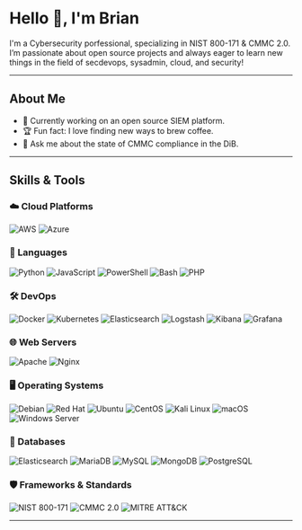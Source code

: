 # Hello 👋, I'm Brian

I'm a Cybersecurity porfessional, specializing in NIST 800-171 & CMMC 2.0. I’m passionate about open source projects and always eager to learn new things in the field of secdevops, sysadmin, cloud, and security!

---

## About Me
- 🌱 Currently working on an open source SIEM platform.
- 🏆 Fun fact: I love finding new ways to brew coffee.
- 💬 Ask me about the state of CMMC compliance in the DiB.

---

## Skills & Tools

### ☁️ Cloud Platforms
![AWS](https://img.shields.io/badge/-AWS-333333?style=flat&logo=amazon-aws)
![Azure](https://img.shields.io/badge/-Azure-333333?style=flat&logo=microsoft-azure)

### 🚀 Languages
![Python](https://img.shields.io/badge/-Python-333333?style=flat&logo=python)
![JavaScript](https://img.shields.io/badge/-JavaScript-333333?style=flat&logo=javascript)
![PowerShell](https://img.shields.io/badge/-PowerShell-333333?style=flat&logo=powershell)
![Bash](https://img.shields.io/badge/-Bash-333333?style=flat&logo=gnu-bash)
![PHP](https://img.shields.io/badge/-PHP-333333?style=flat&logo=php)


### 🛠 DevOps 
![Docker](https://img.shields.io/badge/-Docker-333333?style=flat&logo=docker)
![Kubernetes](https://img.shields.io/badge/-Kubernetes-333333?style=flat&logo=kubernetes)
![Elasticsearch](https://img.shields.io/badge/-Elasticsearch-333333?style=flat&logo=elasticsearch)
![Logstash](https://img.shields.io/badge/-Logstash-333333?style=flat&logo=logstash)
![Kibana](https://img.shields.io/badge/-Kibana-333333?style=flat&logo=kibana)
![Grafana](https://img.shields.io/badge/-Grafana-333333?style=flat&logo=grafana)

### 🌐 Web Servers
![Apache](https://img.shields.io/badge/-Apache-333333?style=flat&logo=apache)
![Nginx](https://img.shields.io/badge/-Nginx-333333?style=flat&logo=nginx)

### 🖥️ Operating Systems
![Debian](https://img.shields.io/badge/-Debian-333333?style=flat&logo=debian)
![Red Hat](https://img.shields.io/badge/-Red%20Hat-333333?style=flat&logo=redhat)
![Ubuntu](https://img.shields.io/badge/-Ubuntu-333333?style=flat&logo=ubuntu)
![CentOS](https://img.shields.io/badge/-CentOS-333333?style=flat&logo=centos)
![Kali Linux](https://img.shields.io/badge/-Kali%20Linux-333333?style=flat&logo=kali-linux)
![macOS](https://img.shields.io/badge/-macOS-333333?style=flat&logo=apple)
![Windows Server](https://img.shields.io/badge/-Windows%20Server-333333?style=flat&logo=windows)

### 💾 Databases
![Elasticsearch](https://img.shields.io/badge/-Elasticsearch-333333?style=flat&logo=elasticsearch)
![MariaDB](https://img.shields.io/badge/-MariaDB-333333?style=flat&logo=mariadb)
![MySQL](https://img.shields.io/badge/-MySQL-333333?style=flat&logo=mysql)
![MongoDB](https://img.shields.io/badge/-MongoDB-333333?style=flat&logo=mongodb)
![PostgreSQL](https://img.shields.io/badge/-PostgreSQL-333333?style=flat&logo=postgresql)

### 🛡️ Frameworks & Standards
![NIST 800-171](https://img.shields.io/badge/-NIST%20800--171-333333?style=flat)
![CMMC 2.0](https://img.shields.io/badge/-CMMC%202.0-333333?style=flat)
![MITRE ATT&CK](https://img.shields.io/badge/-MITRE%20ATT%26CK-333333?style=flat)

---
<!--
## Projects & Contributions

In place of GitHub stats, here’s a section to showcase your notable projects and contributions:

- **[Project Name 1](#)**: A brief description of the project and your role in it.
- **[Project Name 2](#)**: Summary of what the project achieved and technologies used.
- **[Project Name 3](#)**: Highlights from another project or open-source contributions.

---

## Connect with Me
[![LinkedIn](https://img.shields.io/badge/-LinkedIn-blue?style=flat&logo=Linkedin)](https://www.linkedin.com/in/yourprofile)
[![Portfolio](https://img.shields.io/badge/-Portfolio-333333?style=flat&logo=google-chrome)](https://yourportfolio.com)
[![Email](https://img.shields.io/badge/-Email-333333?style=flat&logo=gmail)](mailto:your.email@example.com)

---
